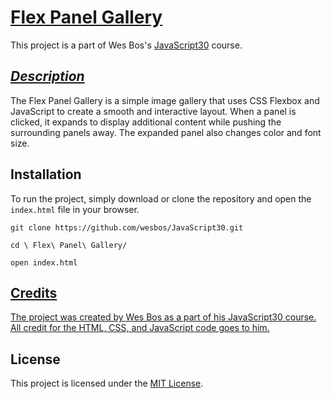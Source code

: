 # **<u>Flex Panel Gallery</u>**

This project is a part of Wes Bos's [JavaScript30](https://javascript30.com/) course.

## <u>*Description*</u>



The Flex Panel Gallery is a simple image gallery that uses CSS Flexbox and JavaScript to create a smooth and interactive layout. When a panel is clicked, it expands to display additional content while pushing the surrounding panels away. The expanded panel also changes color and font size.

## Installation

To run the project, simply download or clone the repository and open the `index.html` file in your browser.

`git clone https://github.com/wesbos/JavaScript30.git`

 `cd \ Flex\ Panel\ Gallery/`

`open index.html`



## <u>**Credits**</u>

<u>The project was created by [Wes Bos](https://wesbos.com/) as a part of his [JavaScript30](https://javascript30.com/) course. All credit for the HTML, CSS, and JavaScript code goes to him.</u>

## License

This project is licensed under the [MIT License](https://opensource.org/licenses/MIT).
